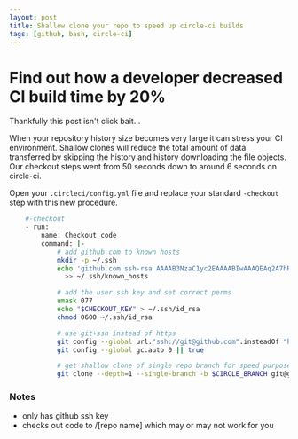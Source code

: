 ```yaml
---
layout: post
title: Shallow clone your repo to speed up circle-ci builds
tags: [github, bash, circle-ci]
---
```


# Find out how a developer decreased CI build time by 20%

Thankfully this post isn't click bait...

When your repository history size becomes very large it can stress your CI environment. 
Shallow clones will reduce the total amount of data transferred by skipping the history and history downloading the file objects.
Our checkout steps went from 50 seconds down to around 6 seconds on circle-ci.

Open your `.circleci/config.yml` file and replace your standard `-checkout` step with this new procedure.

```bash
    #-checkout
    - run:
        name: Checkout code
        command: |-
            # add github.com to known hosts
            mkdir -p ~/.ssh
            echo 'github.com ssh-rsa AAAAB3NzaC1yc2EAAAABIwAAAQEAq2A7hRGmdnm9tUDbO9IDSwBK6TbQa+PXYPCPy6rbTrTtw7PHkccKrpp0yVhp5HdEIcKr6pLlVDBfOLX9QUsyCOV0wzfjIJNlGEYsdlLJizHhbn2mUjvSAHQqZETYP81eFzLQNnPHt4EVVUh7VfDESU84KezmD5QlWpXLmvU31/yMf+Se8xhHTvKSCZIFImWwoG6mbUoWf9nzpIoaSjB+weqqUUmpaaasXVal72J+UX2B+2RPW3RcT0eOzQgqlJL3RKrTJvdsjE3JEAvGq3lGHSZXy28G3skua2SmVi/w4yCE6gbODqnTWlg7+wC604ydGXA8VJiS5ap43JXiUFFAaQ==
            ' >> ~/.ssh/known_hosts

            # add the user ssh key and set correct perms
            umask 077
            echo "$CHECKOUT_KEY" > ~/.ssh/id_rsa
            chmod 0600 ~/.ssh/id_rsa

            # use git+ssh instead of https
            git config --global url."ssh://git@github.com".insteadOf "https://github.com" || true
            git config --global gc.auto 0 || true

            # get shallow clone of single repo branch for speed purposes
            git clone --depth=1 --single-branch -b $CIRCLE_BRANCH git@github.com:$CIRCLE_USERNAME/$CIRCLE_PROJECT_REPONAME $CIRCLE_WORKING_DIRECTORY
```

### Notes
- only has github ssh key
- checks out code to /[repo name] which may or may not work for you